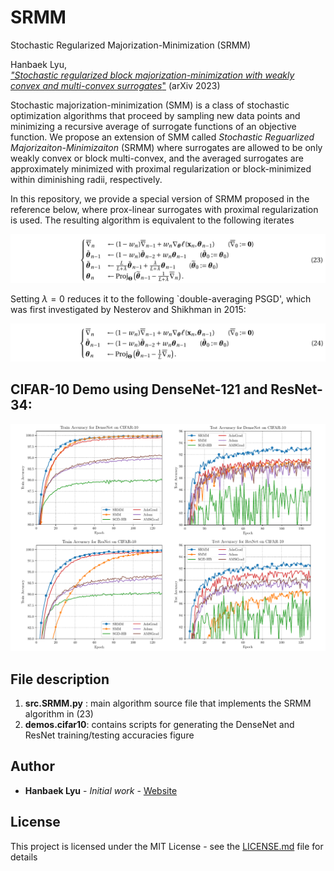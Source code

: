 # SRMM
Stochastic Regularized Majorization-Minimization (SRMM)

Hanbaek Lyu,\
[*"Stochastic regularized block majorization-minimization with weakly convex and multi-convex surrogates*"](https://arxiv.org/abs/2201.01652) (arXiv 2023)

Stochastic majorization-minimization (SMM) is a class of stochastic optimization algorithms that proceed by sampling new data points and minimizing a  recursive average of surrogate functions of an objective function. We propose an extension of SMM called *Stochastic Reguarlized Majorizaiton-Minimizaiton* (SRMM) where surrogates are allowed to be only weakly convex or block multi-convex, and the averaged surrogates are approximately minimized with proximal regularization or block-minimized within diminishing radii, respectively.

In this repository, we provide a special version of SRMM proposed in the reference below, where prox-linear surrogates with proximal regularization is used. The resulting algorithm is equivalent to the following iterates  

![](Figures/alg1.png)

Setting $\lambda=0$ reduces it to the following `double-averaging PSGD', which was first investigated by  Nesterov and Shikhman in 2015:

![](Figures/alg2.png)


## CIFAR-10 Demo using DenseNet-121 and ResNet-34: 

![](Figures/fig1.png)

## File description 

  1. **src.SRMM.py** : main algorithm source file that implements the SRMM algorithm in (23) 
  2. **demos.cifar10**: contains scripts for generating the DenseNet and ResNet training/testing accuracies figure 
  
## Author

* **Hanbaek Lyu** - *Initial work* - [Website](https://hanbaeklyu.com)

## License

This project is licensed under the MIT License - see the [LICENSE.md](LICENSE.md) file for details

